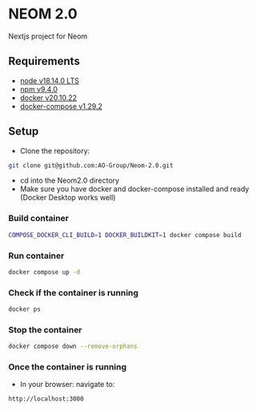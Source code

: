# NEOM 2.0

Nextjs project for Neom

## Requirements

- [node v18.14.0 LTS](https://nodejs.org/en/)
- [npm v9.4.0](https://docs.npmjs.com/cli/v9)
- [docker v20.10.22](https://docs.docker.com/get-docker/)
- [docker-compose v1.29.2](https://docs.docker.com/compose/install/)

## Setup

- Clone the repository:

```bash
git clone git@github.com:AO-Group/Neom-2.0.git
```

- cd into the Neom2.0 directory
- Make sure you have docker and docker-compose installed and ready (Docker Desktop works well)

### Build container
  
```bash
COMPOSE_DOCKER_CLI_BUILD=1 DOCKER_BUILDKIT=1 docker compose build
```

### Run container

```bash
docker compose up -d
```

### Check if the container is running

```bash
docker ps
```

### Stop the container

```bash
docker compose down --remove-orphans
```

### Once the container is running

- In your browser: navigate to:

```bash
http://localhost:3000
```
